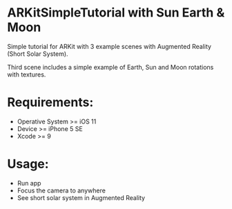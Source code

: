 # ARKitSimpleTutorial with Sun Earth & Moon
Simple tutorial for ARKit with 3 example scenes with Augmented Reality (Short Solar System).

Third scene includes a simple example of Earth, Sun and Moon rotations with textures.

# Requirements:
  - Operative System >= iOS 11
  - Device >= iPhone 5 SE
  - Xcode >= 9
  
# Usage:
  - Run app
  - Focus the camera to anywhere
  - See short solar system in Augmented Reality
